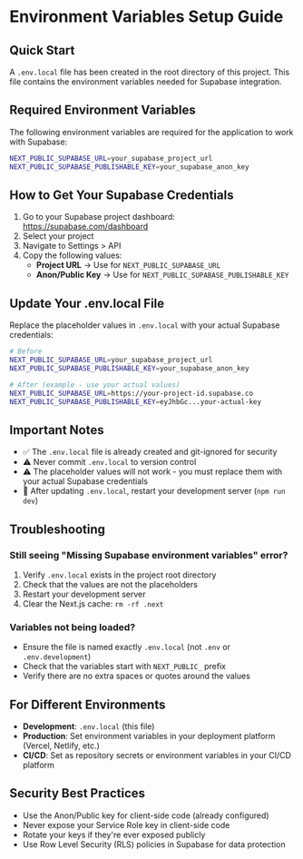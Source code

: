 # Environment Variables Setup Guide

## Quick Start

A `.env.local` file has been created in the root directory of this project. This file contains the environment variables needed for Supabase integration.

## Required Environment Variables

The following environment variables are required for the application to work with Supabase:

```bash
NEXT_PUBLIC_SUPABASE_URL=your_supabase_project_url
NEXT_PUBLIC_SUPABASE_PUBLISHABLE_KEY=your_supabase_anon_key
```

## How to Get Your Supabase Credentials

1. Go to your Supabase project dashboard: https://supabase.com/dashboard
2. Select your project
3. Navigate to Settings > API
4. Copy the following values:
   - **Project URL** → Use for `NEXT_PUBLIC_SUPABASE_URL`
   - **Anon/Public Key** → Use for `NEXT_PUBLIC_SUPABASE_PUBLISHABLE_KEY`

## Update Your .env.local File

Replace the placeholder values in `.env.local` with your actual Supabase credentials:

```bash
# Before
NEXT_PUBLIC_SUPABASE_URL=your_supabase_project_url
NEXT_PUBLIC_SUPABASE_PUBLISHABLE_KEY=your_supabase_anon_key

# After (example - use your actual values)
NEXT_PUBLIC_SUPABASE_URL=https://your-project-id.supabase.co
NEXT_PUBLIC_SUPABASE_PUBLISHABLE_KEY=eyJhbGc...your-actual-key
```

## Important Notes

- ✅ The `.env.local` file is already created and git-ignored for security
- ⚠️ Never commit `.env.local` to version control
- ⚠️ The placeholder values will not work - you must replace them with your actual Supabase credentials
- 🔄 After updating `.env.local`, restart your development server (`npm run dev`)

## Troubleshooting

### Still seeing "Missing Supabase environment variables" error?

1. Verify `.env.local` exists in the project root directory
2. Check that the values are not the placeholders
3. Restart your development server
4. Clear the Next.js cache: `rm -rf .next`

### Variables not being loaded?

- Ensure the file is named exactly `.env.local` (not `.env` or `.env.development`)
- Check that the variables start with `NEXT_PUBLIC_` prefix
- Verify there are no extra spaces or quotes around the values

## For Different Environments

- **Development**: `.env.local` (this file)
- **Production**: Set environment variables in your deployment platform (Vercel, Netlify, etc.)
- **CI/CD**: Set as repository secrets or environment variables in your CI/CD platform

## Security Best Practices

- Use the Anon/Public key for client-side code (already configured)
- Never expose your Service Role key in client-side code
- Rotate your keys if they're ever exposed publicly
- Use Row Level Security (RLS) policies in Supabase for data protection
